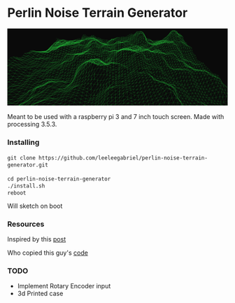 # Perlin Noise Terrain Generator

![Terrain](docs/demo.png)

Meant to be used with a raspberry pi 3 and 7 inch touch screen.
Made with processing 3.5.3.

### Installing

```
git clone https://github.com/leeleegabriel/perlin-noise-terrain-generator.git

cd perlin-noise-terrain-generator
./install.sh
reboot
```

Will sketch on boot


### Resources

Inspired by this [post](https://www.reddit.com/r/DidntKnowIWantedThat/comments/cucjti/coded_and_designed_to_sit_on_my_desk_and_remind/)

Who copied this guy's [code](https://www.youtube.com/watch?v=IKB1hWWedMk)

### TODO

+ Implement Rotary Encoder input
+ 3d Printed case
